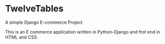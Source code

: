 # TwelveTables
A simple Django E-commerce Project


This is an E commerce application written in Python-Django and frot end in HTML and CSS.
